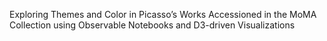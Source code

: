 Exploring Themes and Color in Picasso’s Works Accessioned in the MoMA Collection using Observable Notebooks and D3-driven Visualizations 

